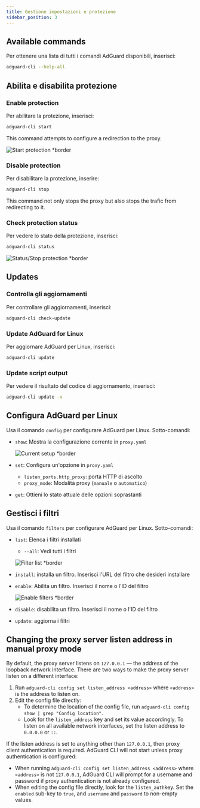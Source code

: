 ```yaml
---
title: Gestione impostazioni e protezione
sidebar_position: 3
---
```


## Available commands

Per ottenere una lista di tutti i comandi AdGuard disponibili, inserisci:

```sh
adguard-cli --help-all
```

## Abilita e disabilita protezione

### Enable protection

Per abilitare la protezione, inserisci:

```sh
adguard-cli start
```

This command attempts to configure a redirection to the proxy.

![Start protection \*border](https://cdn.adtidy.org/content/Kb/ad_blocker/linux/start-protection.gif)

### Disable protection

Per disabilitare la protezione, inserire:

```sh
adguard-cli stop
```

This command not only stops the proxy but also stops the trafic from redirecting to it.

### Check protection status

Per vedere lo stato della protezione, inserisci:

```sh
adguard-cli status
```

![Status/Stop protection \*border](https://cdn.adtidy.org/content/Kb/ad_blocker/linux/activation6.png)

## Updates

### Controlla gli aggiornamenti

Per controllare gli aggiornamenti, inserisci:

```sh
adguard-cli check-update
```

### Update AdGuard for Linux

Per aggiornare AdGuard per Linux, inserisci:

```sh
adguard-cli update
```

### Update script output

Per vedere il risultato del codice di aggiornamento, inserisci:

```sh
adguard-cli update -v
```

## Configura AdGuard per Linux

Usa il comando `config` per configurare AdGuard per Linux. Sotto-comandi:

- `show`: Mostra la configurazione corrente in `proxy.yaml`

    ![Current setup \*border](https://cdn.adtidy.org/content/Kb/ad_blocker/linux/activation7.png)

- `set`: Configura un'opzione in `proxy.yaml`
    - `listen_ports.http_proxy`: porta HTTP di ascolto
    - `proxy_mode`: Modalità proxy (`manuale` o `automatico`)

- `get`: Ottieni lo stato attuale delle opzioni soprastanti

## Gestisci i filtri

Usa il comando `filters` per configurare AdGuard per Linux. Sotto-comandi:

- `list`: Elenca i filtri installati

    - `--all`: Vedi tutti i filtri

    ![Filter list \*border](https://cdn.adtidy.org/content/Kb/ad_blocker/linux/filter-list.png)

- `install`: installa un filtro. Inserisci l'URL del filtro che desideri installare

- `enable`: Abilita un filtro. Inserisci il nome o l'ID del filtro

    ![Enable filters \*border](https://cdn.adtidy.org/content/Kb/ad_blocker/linux/built-in-filters.png)

- `disable`: disabilita un filtro. Inserisci il nome o l'ID del filtro

- `update`: aggiorna i filtri

## Changing the proxy server listen address in manual proxy mode

By default, the proxy server listens on `127.0.0.1` — the address of the loopback network interface.
There are two ways to make the proxy server listen on a different interface:

1. Run `adguard-cli config set listen_address <address>` where `<address>` is the address to listen on.
2. Edit the config file directly:
    - To determine the location of the config file, run `adguard-cli config show | grep "Config location"`.
    - Look for the `listen_address` key and set its value accordingly. To listen on all available network interfaces, set the listen address to `0.0.0.0` or `::`.

If the listen address is set to anything other than `127.0.0.1`, then proxy client authentication is required. AdGuard CLI will not start unless proxy authentication is configured:

- When running `adguard-cli config set listen_address <address>` where `<address>` is not `127.0.0.1`, AdGuard CLI will prompt for a username and password if proxy authentication is not already configured.
- When editing the config file directly, look for the `listen_auth`key. Set the `enabled` sub-key to `true`, and `username` and `password` to non-empty values.
